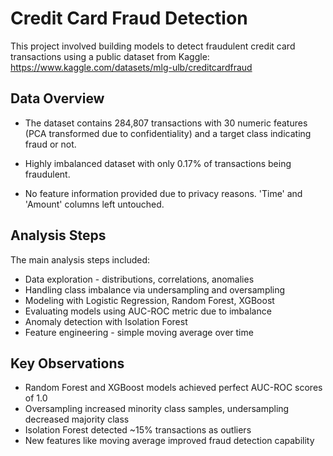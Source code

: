 # Credit Card Fraud Detection

This project involved building models to detect fraudulent credit card transactions using a public dataset from Kaggle: https://www.kaggle.com/datasets/mlg-ulb/creditcardfraud

## Data Overview

- The dataset contains 284,807 transactions with 30 numeric features (PCA transformed due to confidentiality) and a target class indicating fraud or not.

- Highly imbalanced dataset with only 0.17% of transactions being fraudulent.

- No feature information provided due to privacy reasons. 'Time' and 'Amount' columns left untouched.

## Analysis Steps

The main analysis steps included:

- Data exploration - distributions, correlations, anomalies
- Handling class imbalance via undersampling and oversampling
- Modeling with Logistic Regression, Random Forest, XGBoost
- Evaluating models using AUC-ROC metric due to imbalance  
- Anomaly detection with Isolation Forest
- Feature engineering - simple moving average over time

## Key Observations

- Random Forest and XGBoost models achieved perfect AUC-ROC scores of 1.0
- Oversampling increased minority class samples, undersampling decreased majority class
- Isolation Forest detected ~15% transactions as outliers
- New features like moving average improved fraud detection capability
